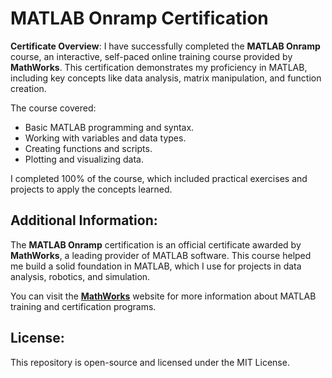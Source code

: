 
# MATLAB Onramp Certification

**Certificate Overview**:
I have successfully completed the **MATLAB Onramp** course, an interactive, self-paced online training course provided by **MathWorks**. This certification demonstrates my proficiency in MATLAB, including key concepts like data analysis, matrix manipulation, and function creation.

The course covered:
- Basic MATLAB programming and syntax.
- Working with variables and data types.
- Creating functions and scripts.
- Plotting and visualizing data.

I completed 100% of the course, which included practical exercises and projects to apply the concepts learned.



## Additional Information:
The **MATLAB Onramp** certification is an official certificate awarded by **MathWorks**, a leading provider of MATLAB software. This course helped me build a solid foundation in MATLAB, which I use for projects in data analysis, robotics, and simulation.

You can visit the **[MathWorks](https://www.mathworks.com/)** website for more information about MATLAB training and certification programs.

## License:
This repository is open-source and licensed under the MIT License.

